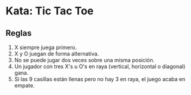 Kata: Tic Tac Toe
===

Reglas
---
1. X siempre juega primero.
2. X y O juegan de forma alternativa.
3. No se puede jugar dos veces sobre una misma posición.
4. Un jugador con tres X's u O's en raya (vertical, horizontal o diagonal) gana.
5. Si las 9 casillas están llenas pero no hay 3 en raya, el juego acaba en empate.